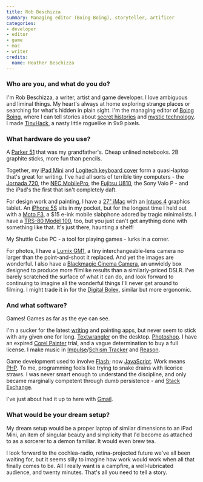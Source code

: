 ```yaml
---
title: Rob Beschizza
summary: Managing editor (Boing Boing), storyteller, artificer
categories:
- developer
- editor
- game
- mac
- writer
credits:
  name: Heather Beschizza
---
```


### Who are you, and what do you do?

I'm Rob Beschizza, a writer, artist and game developer. I love ambiguous and liminal things. My heart's always at home exploring strange places or searching for what's hidden in plain sight. I'm the managing editor of [Boing Boing](http://boingboing.net "The Boing Boing website."), where I can tell stories about [secret histories](http://boingboing.net/2011/10/11/mixtape-of-the-lost-decade.html "Rob's story about secret histories.") and [mystic technology](http://boingboing.net/2012/04/02/antikythera.html "Rob's story about the Antikythera mechanism."). I made [TinyHack][], a nasty little roguelike in 9x9 pixels.

### What hardware do you use?

A [Parker 51][51] that was my grandfather's. Cheap unlined notebooks. 2B graphite sticks, more fun than pencils.

Together, my [iPad Mini][ipad-mini] and [Logitech keyboard cover][ultrathin-keyboard-cover-mini] form a quasi-laptop that's great for writing. I've had all sorts of terrible tiny computers - the [Jornada 720][jornada-720], the [NEC MobilePro][mobilepro-900], the [Fujitsu U810][u810], the Sony Vaio P - and the iPad's the first that isn't completely daft.

For design work and painting, I have a [27" iMac][imac] with an [Intuos 4][intuos] graphics tablet. An [iPhone 5S][iphone-5s] sits in my pocket, but for the longest time I held out with a [Moto F3][motofone-f3], a $15 e-ink mobile slabphone adored by tragic minimalists. I have a [TRS-80 Model 100][trs-80-model-100], too, but you just can't get anything done with something like that. It's just there, haunting a shelf! 

My Shuttle Cube PC - a tool for playing games - lurks in a corner.

For photos, I have a [Lumix GM1][lumix-dmc-gm1], a tiny interchangeable-lens camera no larger than the point-and-shoot it replaced. And yet the images are wonderful. I also have a [Blackmagic Cinema Camera][cinema-camera], an unwieldy box designed to produce more filmlike results than a similarly-priced DSLR. I've barely scratched the surface of what it can do, and look forward to continuing to imagine all the wonderful things I'll never get around to filming. I might trade it in for the [Digital Bolex][d16-cinema-camera], similar but more ergonomic.

### And what software?

Games! Games as far as the eye can see.

I'm a sucker for the latest [writing][ia-writer] and painting apps, but never seem to stick with any given one for long. [Textwrangler][] on the desktop. [Photoshop][]. I have an expired [Corel Painter][painter] trial, and a vague determination to buy a full license. I make music in [Impulse][impulse-tracker]/[Schism Tracker][schism-tracker] and [Reason][].

Game development used to involve [Flash][]; now [JavaScript][]. Work means [PHP][]. To me, programming feels like trying to snake drains with licorice straws. I was never smart enough to understand the discipline, and only became marginally competent through dumb persistence - and [Stack Exchange][stack-exchange].

I've just about had it up to here with [Gmail][].

### What would be your dream setup?

My dream setup would be a proper laptop of similar dimensions to an iPad Mini, an item of singular beauty and simplicity that I'd become as attached to as a sorcerer to a demon familiar. It would even brew tea.

I look forward to the cochlea-radio, retina-projected future we've all been waiting for, but it seems silly to imagine how work would work when all that finally comes to be. All I really want is a campfire, a well-lubricated audience, and twenty minutes. That's all you need to tell a story.

[51]: https://en.wikipedia.org/wiki/Parker_51 "A fountain pen."
[cinema-camera]: https://www.blackmagicdesign.com/products/cinemacameras "A digital film camera."
[d16-cinema-camera]: http://www.digitalbolex.com/shop/d16-cinema-camera/ "A digital film camera."
[imac]: https://www.apple.com/imac/ "An all-in-one computer."
[intuos]: https://www.wacom.com/en-us/products/pen-tablets/intuos "A pen tablet."
[ipad-mini]: https://www.apple.com/ipad-mini/ "A 7.9 inch tablet device."
[iphone-5s]: https://en.wikipedia.org/wiki/IPhone_5S "A smartphone."
[jornada-720]: https://www.amazon.com/Hewlett-Packard-Jornada-720-Handheld/dp/B00004ZEPB "A hand-held computer."
[lumix-dmc-gm1]: https://en.wikipedia.org/wiki/Panasonic_Lumix_DMC-GM1 "A 16.38 megapixel Micro Four Thirds camera."
[mobilepro-900]: https://en.wikipedia.org/wiki/MobilePro#MobilePro_900 "A Windows CE hand-held PC."
[motofone-f3]: https://en.wikipedia.org/wiki/Motofone_f3 "A GSM mobile phone."
[trs-80-model-100]: https://en.wikipedia.org/wiki/TRS-80_Model_100 "A portable computer."
[u810]: https://www.cnet.com/products/fujitsu-lifebook-u810-mini-notebook-5-6-vista-home-premium-1-gb-ram-40-gb-hdd-series/ "An ultramobile PC device."
[ultrathin-keyboard-cover-mini]: https://www.logitech.com/en-us/product/ultrathin-keyboard-mini "A cover and keyboard for the iPad Mini."
[flash]: https://en.wikipedia.org/wiki/Adobe_Flash "A software and animation editor."
[gmail]: https://mail.google.com/mail/ "Web-based email."
[ia-writer]: https://ia.net/writer/updates/ia-writer-for-mac "A full-screen writing tool for the Mac."
[impulse-tracker]: https://en.wikipedia.org/wiki/Impulse_Tracker "A DOS-based music sequencer."
[javascript]: https://en.wikipedia.org/wiki/JavaScript "An interpreted scripting language."
[painter]: https://www.painterartist.com/en/product/paint-program/ "Digital art software."
[photoshop]: https://www.adobe.com/products/photoshop.html "A bitmap image editor."
[php]: https://php.net/ "An interpreted scripting language."
[reason]: https://www.propellerheads.se/reason "A virtual studio rack for creating music."
[schism-tracker]: http://schismtracker.org/wiki/Schism%20Tracker "Audio creation software."
[stack-exchange]: https://stackexchange.com/ "A question and answer service."
[textwrangler]: http://www.barebones.com/products/textwrangler/ "A free, powerful text editor for the Mac."
[tinyhack]: https://boingboing.net/rob/tinyhack/ "A web-based rogue-like game."
